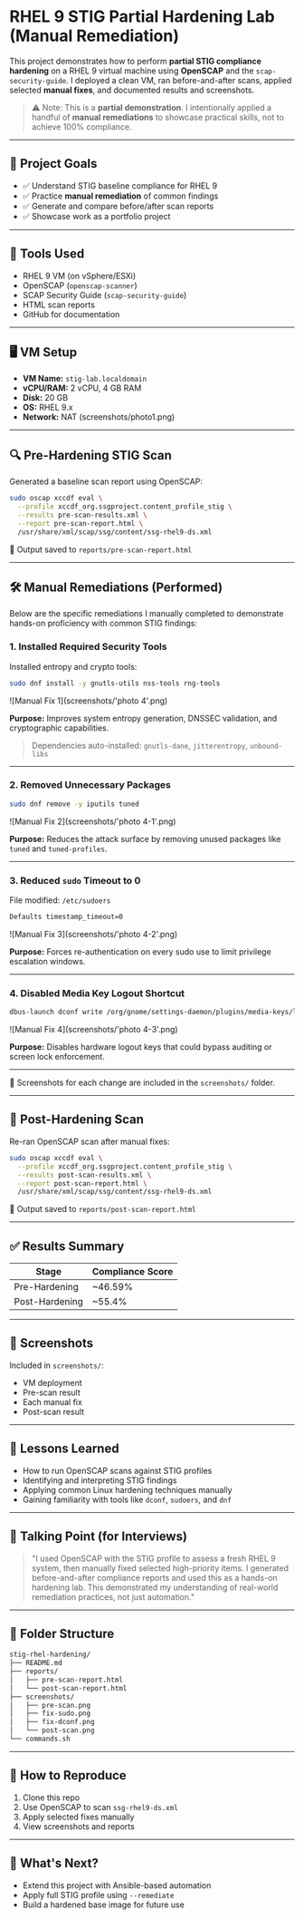 # RHEL 9 STIG Partial Hardening Lab (Manual Remediation)

This project demonstrates how to perform **partial STIG compliance hardening** on a RHEL 9 virtual machine using **OpenSCAP** and the `scap-security-guide`. I deployed a clean VM, ran before-and-after scans, applied selected **manual fixes**, and documented results and screenshots.

> ⚠️ Note: This is a **partial demonstration**. I intentionally applied a handful of **manual remediations** to showcase practical skills, not to achieve 100% compliance.

---

## 📌 Project Goals

- ✅ Understand STIG baseline compliance for RHEL 9
- ✅ Practice **manual remediation** of common findings
- ✅ Generate and compare before/after scan reports
- ✅ Showcase work as a portfolio project

---

## 🧰 Tools Used

- RHEL 9 VM (on vSphere/ESXi)
- OpenSCAP (`openscap-scanner`)
- SCAP Security Guide (`scap-security-guide`)
- HTML scan reports
- GitHub for documentation

---

## 🖥️ VM Setup

- **VM Name:** `stig-lab.localdomain`
- **vCPU/RAM:** 2 vCPU, 4 GB RAM
- **Disk:** 20 GB
- **OS:** RHEL 9.x
- **Network:** NAT
(screenshots/photo1.png)
---

## 🔍 Pre-Hardening STIG Scan

Generated a baseline scan report using OpenSCAP:

```bash
sudo oscap xccdf eval \
  --profile xccdf_org.ssgproject.content_profile_stig \
  --results pre-scan-results.xml \
  --report pre-scan-report.html \
  /usr/share/xml/scap/ssg/content/ssg-rhel9-ds.xml
```

📄 Output saved to `reports/pre-scan-report.html`

---

## 🛠️ Manual Remediations (Performed)

Below are the specific remediations I manually completed to demonstrate hands-on proficiency with common STIG findings:

### 1. Installed Required Security Tools

Installed entropy and crypto tools:

```bash
sudo dnf install -y gnutls-utils nss-tools rng-tools
```
![Manual Fix 1](screenshots/'photo 4'.png)

**Purpose:** Improves system entropy generation, DNSSEC validation, and cryptographic capabilities.

> Dependencies auto-installed: `gnutls-dane`, `jitterentropy`, `unbound-libs`

---

### 2. Removed Unnecessary Packages

```bash
sudo dnf remove -y iputils tuned
```
![Manual Fix 2](screenshots/'photo 4-1'.png)

**Purpose:** Reduces the attack surface by removing unused packages like `tuned` and `tuned-profiles`.

---

### 3. Reduced `sudo` Timeout to 0

File modified: `/etc/sudoers`

```bash
Defaults timestamp_timeout=0
```
![Manual Fix 3](screenshots/'photo 4-2'.png)

**Purpose:** Forces re-authentication on every sudo use to limit privilege escalation windows.

---

### 4. Disabled Media Key Logout Shortcut

```bash
dbus-launch dconf write /org/gnome/settings-daemon/plugins/media-keys/logout '""'
```
![Manual Fix 4](screenshots/'photo 4-3'.png)

**Purpose:** Disables hardware logout keys that could bypass auditing or screen lock enforcement.

---

📸 Screenshots for each change are included in the `screenshots/` folder.

---

## 🔁 Post-Hardening Scan

Re-ran OpenSCAP scan after manual fixes:

```bash
sudo oscap xccdf eval \
  --profile xccdf_org.ssgproject.content_profile_stig \
  --results post-scan-results.xml \
  --report post-scan-report.html \
  /usr/share/xml/scap/ssg/content/ssg-rhel9-ds.xml
```

📄 Output saved to `reports/post-scan-report.html`

---

## ✅ Results Summary

| Stage            | Compliance Score |
|------------------|------------------|
| Pre-Hardening    | ~46.59%          |
| Post-Hardening   | ~55.4%          |

---

## 📸 Screenshots

Included in `screenshots/`:

- VM deployment
- Pre-scan result
- Each manual fix
- Post-scan result

---

## 📘 Lessons Learned

- How to run OpenSCAP scans against STIG profiles
- Identifying and interpreting STIG findings
- Applying common Linux hardening techniques manually
- Gaining familiarity with tools like `dconf`, `sudoers`, and `dnf`

---

## 🧠 Talking Point (for Interviews)

> "I used OpenSCAP with the STIG profile to assess a fresh RHEL 9 system, then manually fixed selected high-priority items. I generated before-and-after compliance reports and used this as a hands-on hardening lab. This demonstrated my understanding of real-world remediation practices, not just automation."

---

## 📂 Folder Structure

```bash
stig-rhel-hardening/
├── README.md
├── reports/
│   ├── pre-scan-report.html
│   └── post-scan-report.html
├── screenshots/
│   ├── pre-scan.png
│   ├── fix-sudo.png
│   ├── fix-dconf.png
│   └── post-scan.png
└── commands.sh
```

---

## 🧪 How to Reproduce

1. Clone this repo
2. Use OpenSCAP to scan `ssg-rhel9-ds.xml`
3. Apply selected fixes manually
4. View screenshots and reports

---

## 🏁 What's Next?

- Extend this project with Ansible-based automation
- Apply full STIG profile using `--remediate`
- Build a hardened base image for future use
